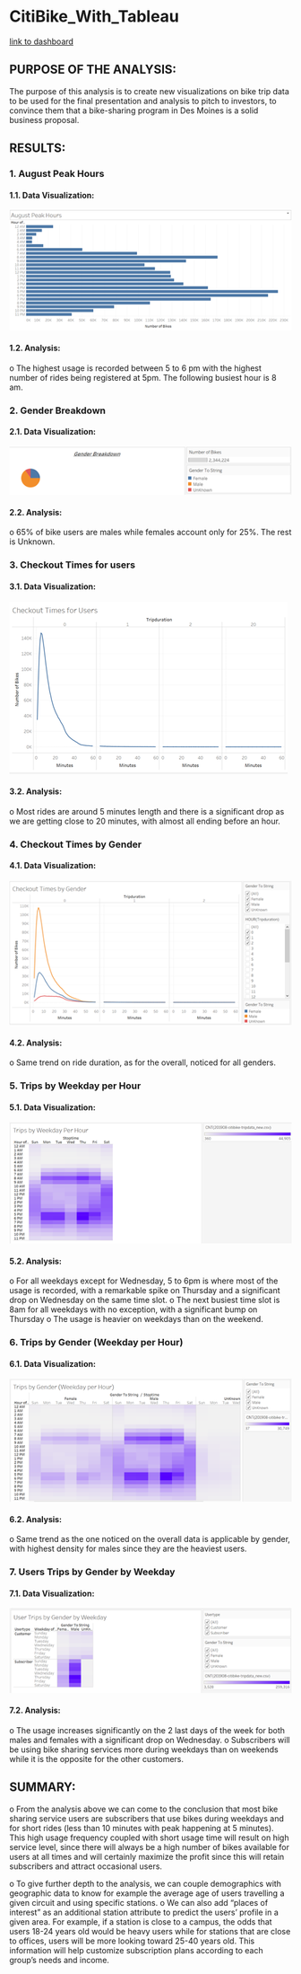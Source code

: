 # CitiBike_With_Tableau

[link to dashboard](https://public.tableau.com/app/profile/samir.rifi/viz/CitiBike_16278541596580/NYCCitibikeanalysis?publish=yes)

## PURPOSE OF THE ANALYSIS:

The purpose of this analysis is to create new visualizations on bike trip data to be used for the final presentation and analysis to pitch to investors, to convince them that a bike-sharing program in Des Moines is a solid business proposal.


## RESULTS:
### 1. August Peak Hours
#### 1.1. Data Visualization:

![](august_peak_hours.png)

#### 1.2. Analysis:
o	The highest usage is recorded between 5 to 6 pm with the highest number of rides being registered at 5pm. The following busiest hour is 8 am.

### 2. Gender Breakdown
#### 2.1. Data Visualization:

![](gender_breakdown.png)

#### 2.2. Analysis:
o	65% of bike users are males while females account only for 25%. The rest is Unknown.

### 3. Checkout Times for users
#### 3.1. Data Visualization:

![](checkout_times.png)

#### 3.2. Analysis:
o	Most rides are around 5 minutes length and there is a significant drop as we are getting close to 20 minutes, with almost all ending before an hour.

### 4. Checkout Times by Gender
#### 4.1. Data Visualization:

![](checkout_times_pergender.png)

#### 4.2. Analysis:
o	Same trend on ride duration, as for the overall, noticed for all genders.

### 5. Trips by Weekday per Hour
#### 5.1. Data Visualization:

![](trips_weekday_perhour.png)

#### 5.2. Analysis:
o	For all weekdays except for Wednesday, 5 to 6pm is where most of the usage is recorded, with a remarkable spike on Thursday and a significant drop on Wednesday on the same time slot.
o	The next busiest time slot is 8am for all weekdays with no exception, with a significant bump on Thursday
o	The usage is heavier on weekdays than on the weekend.

### 6. Trips by Gender (Weekday per Hour)
#### 6.1. Data Visualization:

![](trips_bygender_weekday_perhour.png)

#### 6.2. Analysis:
o	Same trend as the one noticed on the overall data is applicable by gender, with highest density for males since they are the heaviest users.

### 7. Users Trips by Gender by Weekday 
#### 7.1. Data Visualization:

![](trips_bygender_byweekday.png)

#### 7.2. Analysis:
o	The usage increases significantly on the 2 last days of the week for both males and females with a significant drop on Wednesday.
o	Subscribers will be using bike sharing services more during weekdays than on weekends while it is the opposite for the other customers.

## SUMMARY:

o	From the analysis above we can come to the conclusion that most bike sharing service users are subscribers that use bikes during weekdays and for short rides (less than 10 minutes with peak happening at 5 minutes).
	This high usage frequency coupled with short usage time will result on high service level, since there will always be a high number of bikes available for users at all times and will certainly maximize the profit since this will retain subscribers and attract occasional users.

o	To give further depth to the analysis, we can couple demographics with geographic data to know for example the average age of users travelling a given circuit and using specific stations.
o	We can also add “places of interest” as an additional station attribute to predict the users’ profile in a given area. For example, if a station is close to a campus, the odds that users 18-24 years old would be heavy users while for stations that are close to offices, users will be more looking toward 25-40 years old.
	This information will help customize subscription plans according to each group’s needs and income.





